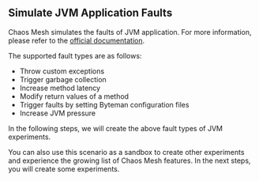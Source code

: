 ## Simulate JVM Application Faults

Chaos Mesh simulates the faults of JVM application. For more information, please refer to the [official documentation](https://chaos-mesh.org/docs/simulate-jvm-application-chaos/).

The supported fault types are as follows:

- Throw custom exceptions
- Trigger garbage collection
- Increase method latency
- Modify return values of a method
- Trigger faults by setting Byteman configuration files
- Increase JVM pressure

In the following steps, we will create the above fault types of JVM experiments.

You can also use this scenario as a sandbox to create other experiments and experience the growing list of Chaos Mesh features. In the next steps, you will create some experiments.